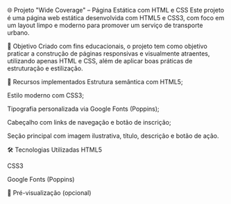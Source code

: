 
🌐 Projeto "Wide Coverage" – Página Estática com HTML e CSS
Este projeto é uma página web estática desenvolvida com HTML5 e CSS3, com foco em um layout limpo e moderno para promover um serviço de transporte urbano.

🎯 Objetivo
Criado com fins educacionais, o projeto tem como objetivo praticar a construção de páginas responsivas e visualmente atraentes, utilizando apenas HTML e CSS, além de aplicar boas práticas de estruturação e estilização.

🧩 Recursos implementados
Estrutura semântica com HTML5;

Estilo moderno com CSS3;

Tipografia personalizada via Google Fonts (Poppins);

Cabeçalho com links de navegação e botão de inscrição;

Seção principal com imagem ilustrativa, título, descrição e botão de ação.

🛠 Tecnologias Utilizadas
HTML5

CSS3

Google Fonts (Poppins)

📸 Pré-visualização (opcional)